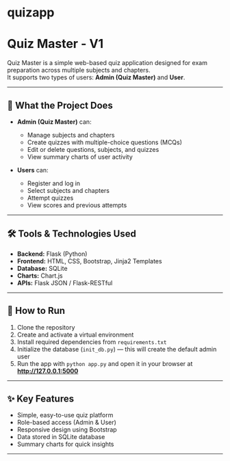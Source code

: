 # quizapp
# Quiz Master - V1

Quiz Master is a simple web-based quiz application designed for exam preparation across multiple subjects and chapters.  
It supports two types of users: **Admin (Quiz Master)** and **User**.

---

## 📌 What the Project Does
- **Admin (Quiz Master)** can:
  - Manage subjects and chapters
  - Create quizzes with multiple-choice questions (MCQs)
  - Edit or delete questions, subjects, and quizzes
  - View summary charts of user activity

- **Users** can:
  - Register and log in
  - Select subjects and chapters
  - Attempt quizzes
  - View scores and previous attempts

---

## 🛠 Tools & Technologies Used
- **Backend:** Flask (Python)
- **Frontend:** HTML, CSS, Bootstrap, Jinja2 Templates
- **Database:** SQLite
- **Charts:** Chart.js
- **APIs:** Flask JSON / Flask-RESTful

---

## 🚀 How to Run
1. Clone the repository  
2. Create and activate a virtual environment  
3. Install required dependencies from `requirements.txt`  
4. Initialize the database (`init_db.py`) — this will create the default admin user  
5. Run the app with `python app.py` and open it in your browser at **http://127.0.0.1:5000**

---

## ✨ Key Features
- Simple, easy-to-use quiz platform
- Role-based access (Admin & User)
- Responsive design using Bootstrap
- Data stored in SQLite database
- Summary charts for quick insights

---
